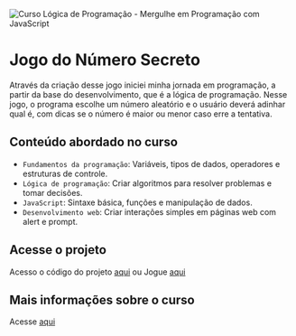 ![Curso Lógica de Programação - Mergulhe em Programação com JavaScript](https://github.com/user-attachments/assets/97985636-cc50-4367-a15f-ae5674f04496)

# Jogo do Número Secreto
Através da criação desse jogo iniciei minha jornada em programação, a partir da base do desenvolvimento, que é a lógica de programação. 
Nesse jogo, o programa escolhe um número aleatório e o usuário deverá adinhar qual é, com dicas se o número é maior ou menor caso erre a tentativa.

## Conteúdo abordado no curso
- `Fundamentos da programação`: Variáveis, tipos de dados, operadores e estruturas de controle.
- `Lógica de programação`: Criar algoritmos para resolver problemas e tomar decisões.
- `JavaScript`: Sintaxe básica, funções e manipulação de dados.
- `Desenvolvimento web`: Criar interações simples em páginas web com alert e prompt.

## Acesse o projeto
Acesso o código do projeto [aqui](https://github.com/lillianmartins/logica-js-numero-secreto)
ou Jogue [aqui](https://logica-js-numero-secreto-five.vercel.app/) 

## Mais informações sobre o curso
Acesse [aqui](https://www.alura.com.br/curso-online-logica-programacao-mergulhe-programacao-javascript)

